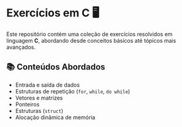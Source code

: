 # Exercícios em C 🖥️

Este repositório contém uma coleção de exercícios resolvidos em linguagem **C**, abordando desde conceitos básicos até tópicos mais avançados.

## 📚 Conteúdos Abordados

- Entrada e saída de dados
- Estruturas de repetição (`for`, `while`, `do while`)
- Vetores e matrizes
- Ponteiros
- Estruturas (`struct`)
- Alocação dinâmica de memória
